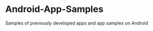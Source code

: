 Android-App-Samples
===================

Samples of previously developed apps and app samples on Android
